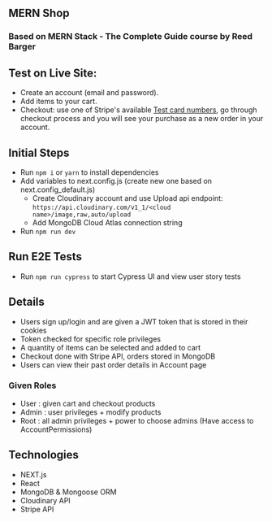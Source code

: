 ## MERN Shop
### Based on MERN Stack - The Complete Guide course by Reed Barger

## Test on Live Site:
- Create an account (email and password).
- Add items to your cart.
- Checkout: use one of Stripe's available [Test card numbers](https://stripe.com/docs/testing#cards), go through checkout process and you will see your purchase as a new order in your account.

## Initial Steps
- Run `npm i` or `yarn` to install dependencies
- Add variables to next.config.js (create new one based on next.config_default.js)
    - Create Cloudinary account and use Upload api endpoint: `https://api.cloudinary.com/v1_1/<cloud name>/image,raw,auto/upload`
    - Add MongoDB Cloud Atlas connection string
- Run `npm run dev`

## Run E2E Tests
- Run `npm run cypress` to start Cypress UI and view user story tests

## Details
- Users sign up/login and are given a JWT token that is stored in their cookies
- Token checked for specific role privileges
- A quantity of items can be selected and added to cart
- Checkout done with Stripe API, orders stored in MongoDB
- Users can view their past order details in Account page

### Given Roles
- User : given cart and checkout products
- Admin : user privileges + modify products
- Root : all admin privileges + power to choose admins (Have access to AccountPermissions)

## Technologies
- NEXT.js
- React
- MongoDB & Mongoose ORM
- Cloudinary API
- Stripe API